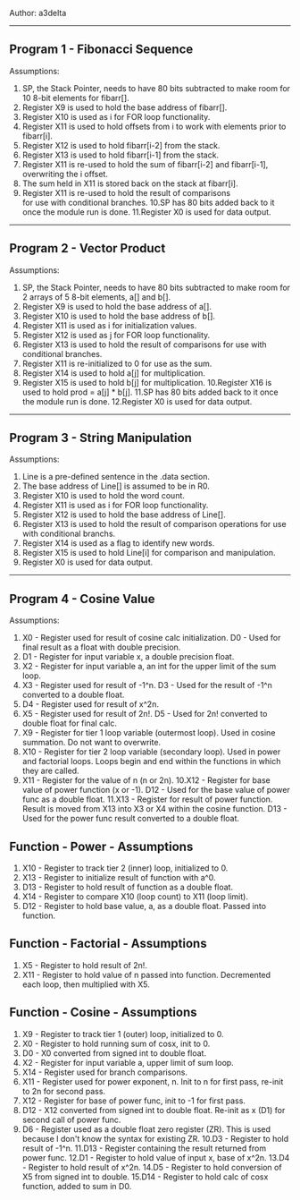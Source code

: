 
Author: a3delta

---------------------------------
Program 1 - Fibonacci Sequence
---------------------------------
Assumptions:
1. SP, the Stack Pointer, needs to have 80 bits subtracted to 
   make room for 10 8-bit elements for fibarr[].
2. Register X9 is used to hold the base address of fibarr[].
3. Register X10 is used as i for FOR loop functionality.
4. Register X11 is used to hold offsets from i to work with 
   elements prior to fibarr[i].
5. Register X12 is used to hold fibarr[i-2] from the stack.
6. Register X13 is used to hold fibarr[i-1] from the stack.
7. Register X11 is re-used to hold the sum of fibarr[i-2] and 
   fibarr[i-1], overwriting the i offset.
8. The sum held in X11 is stored back on the stack at fibarr[i].
9. Register X11 is re-used to hold the result of comparisons  
   for use with conditional branches.
10.SP has 80 bits added back to it once the module run is done.
11.Register X0 is used for data output.

---------------------------------
Program 2 - Vector Product
---------------------------------
Assumptions:
1. SP, the Stack Pointer, needs to have 80 bits subtracted to 
   make room for 2 arrays of 5 8-bit elements, a[] and b[].
2. Register X9 is used to hold the base address of a[].
3. Register X10 is used to hold the base address of b[].
4. Register X11 is used as i for initialization values.
5. Register X12 is used as j for FOR loop functionality.
6. Register X13 is used to hold the result of comparisons 
   for use with conditional branches.
7. Register X11 is re-initialized to 0 for use as the sum.
8. Register X14 is used to hold a[j] for multiplication.
9. Register X15 is used to hold b[j] for multiplication.
10.Register X16 is used to hold prod = a[j] * b[j].
11.SP has 80 bits added back to it once the module run is done.
12.Register X0 is used for data output.

---------------------------------
Program 3 - String Manipulation
---------------------------------
Assumptions:
1. Line is a pre-defined sentence in the .data section.
2. The base address of Line[] is assumed to be in R0.
3. Register X10 is used to hold the word count.
4. Register X11 is used as i for FOR loop functionality.
5. Register X12 is used to hold the base address of Line[].
6. Register X13 is used to hold the result of comparison 
   operations for use with conditional branchs.
7. Register X14 is used as a flag to identify new words.
8. Register X15 is used to hold Line[i] for comparison and 
   manipulation.
9. Register X0 is used for data output.

-----------------------------------
Program 4 - Cosine Value
-----------------------------------
Assumptions:
1. X0  - Register used for result of cosine calc initialization.
   D0  - Used for final result as a float with double precision.
2. D1  - Register for input variable x, a double precision float.
3. X2  - Register for input variable a, an int for the upper 
         limit of the sum loop.
4. X3  - Register used for result of -1^n.
   D3  - Used for the result of -1^n converted to a double float.
5. D4  - Register used for result of x^2n.
6. X5  - Register used for result of 2n!.
   D5  - Used for 2n! converted to double float for final calc.
7. X9  - Register for tier 1 loop variable (outermost loop).
         Used in cosine summation. Do not want to overwrite.
8. X10 - Register for tier 2 loop variable (secondary loop).
         Used in power and factorial loops. Loops begin and end 
         within the functions in which they are called.
9. X11 - Register for the value of n (n or 2n).
10.X12 - Register for base value of power function (x or -1).
   D12 - Used for the base value of power func as a double float.
11.X13 - Register for result of power function. Result is moved 
         from X13 into X3 or X4 within the cosine function.
   D13 - Used for the power func result converted to a double float.

Function - Power - Assumptions
-----------------------------------
1. X10 - Register to track tier 2 (inner) loop, initialized to 0.
2. X13 - Register to initialize result of function with a^0.
3. D13 - Register to hold result of function as a double float.
4. X14 - Register to compare X10 (loop count) to X11 (loop limit).
5. D12 - Register to hold base value, a, as a double float.
         Passed into function.

Function - Factorial - Assumptions
-----------------------------------
1. X5  - Register to hold result of 2n!.
2. X11 - Register to hold value of n passed into function.
         Decremented each loop, then multiplied with X5.

Function - Cosine - Assumptions
-----------------------------------
1. X9  - Register to track tier 1 (outer) loop, initialized to 0.
2. X0  - Register to hold running sum of cosx, init to 0.
3. D0  - X0 converted from signed int to double float.
4. X2  - Register for input variable a, upper limit of sum loop.
5. X14 - Register used for branch comparisons.
6. X11 - Register used for power exponent, n.
         Init to n for first pass, re-init to 2n for second pass.
7. X12 - Register for base of power func, init to -1 for first pass.
8. D12 - X12 converted from signed int to double float.
         Re-init as x (D1) for second call of power func.
9. D6  - Register used as a double float zero register (ZR).
         This is used because I don't know the syntax for existing ZR.
10.D3  - Register to hold result of -1^n.
11.D13 - Register containing the result returned from power func.
12.D1  - Register to hold value of input x, base of x^2n.
13.D4  - Register to hold result of x^2n.
14.D5  - Register to hold conversion of X5 from signed int to double.
15.D14 - Register to hold calc of cosx function, added to sum in D0.
